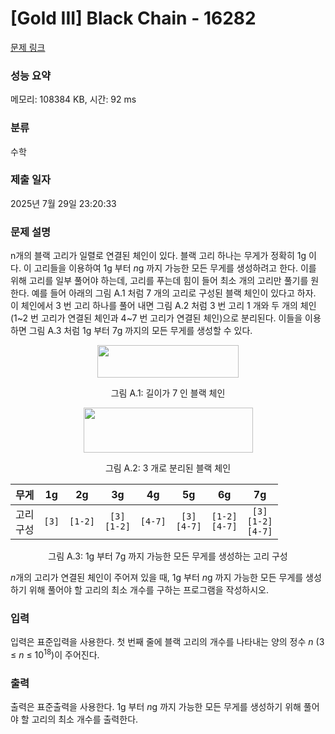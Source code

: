 # [Gold III] Black Chain - 16282 

[문제 링크](https://www.acmicpc.net/problem/16282) 

### 성능 요약

메모리: 108384 KB, 시간: 92 ms

### 분류

수학

### 제출 일자

2025년 7월 29일 23:20:33

### 문제 설명

<p>n개의 블랙 고리가 일렬로 연결된 체인이 있다. 블랙 고리 하나는 무게가 정확히 1g 이다. 이 고리들을 이용하여 1g 부터 <em>n</em>g 까지 가능한 모든 무게를 생성하려고 한다. 이를 위해 고리를 일부 풀어야 하는데, 고리를 푸는데 힘이 들어 최소 개의 고리만 풀기를 원한다. 예를 들어 아래의 그림 A.1 처럼 7 개의 고리로 구성된 블랙 체인이 있다고 하자. 이 체인에서 3 번 고리 하나를 풀어 내면 그림 A.2 처럼 3 번 고리 1 개와 두 개의 체인(1~2 번 고리가 연결된 체인과 4~7 번 고리가 연결된 체인)으로 분리된다. 이들을 이용하면 그림 A.3 처럼 1g 부터 7g 까지의 모든 무게를 생성할 수 있다.</p>

<p style="text-align: center;"><img alt="" src="https://upload.acmicpc.net/84c90735-fd4c-4678-80a1-9abf12a9fab6/-/preview/" style="width: 226px; height: 52px;"></p>

<p style="text-align: center;">그림 A.1: 길이가 7 인 블랙 체인</p>

<p style="text-align: center;"><img alt="" src="https://upload.acmicpc.net/c77fe2b3-587c-4266-9c20-8a5129f6baad/-/preview/" style="width: 271px; height: 72px;"></p>

<p style="text-align: center;">그림 A.2: 3 개로 분리된 블랙 체인</p>

<table class="table table-bordered" style="width: 100%;">
	<thead>
		<tr>
			<th style="text-align: center;">무게</th>
			<th style="text-align: center;">1g</th>
			<th style="text-align: center;">2g</th>
			<th style="text-align: center;">3g</th>
			<th style="text-align: center;">4g</th>
			<th style="text-align: center;">5g</th>
			<th style="text-align: center;">6g</th>
			<th style="text-align: center;">7g</th>
		</tr>
	</thead>
	<tbody>
		<tr>
			<td style="text-align: center;">고리<br>
			구성</td>
			<td style="text-align: center;"><code>[3]</code></td>
			<td style="text-align: center;"><code>[1-2]</code></td>
			<td style="text-align: center;"><code>[3]</code><br>
			<code>[1-2]</code></td>
			<td style="text-align: center;"><code>[4-7]</code></td>
			<td style="text-align: center;"><code>[3]</code><br>
			<code>[4-7]</code></td>
			<td style="text-align: center;"><code>[1-2]</code><br>
			<code>[4-7]</code></td>
			<td style="text-align: center;"><code>[3]</code><br>
			<code>[1-2]</code><br>
			<code>[4-7]</code></td>
		</tr>
	</tbody>
</table>

<p style="text-align: center;">그림 A.3: 1g 부터 7g 까지 가능한 모든 무게를 생성하는 고리 구성</p>

<p><em>n</em>개의 고리가 연결된 체인이 주어져 있을 때, 1g 부터 <em>n</em>g 까지 가능한 모든 무게를 생성하기 위해 풀어야 할 고리의 최소 개수를 구하는 프로그램을 작성하시오.</p>

### 입력 

 <p>입력은 표준입력을 사용한다. 첫 번째 줄에 블랙 고리의 개수를 나타내는 양의 정수 <em>n</em> (3 ≤ <em>n</em> ≤ 10<sup>18</sup>)이 주어진다.</p>

### 출력 

 <p>출력은 표준출력을 사용한다. 1g 부터 <em>n</em>g 까지 가능한 모든 무게를 생성하기 위해 풀어야 할 고리의 최소 개수를 출력한다.</p>

